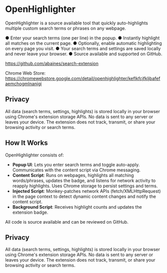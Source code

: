 
# OpenHighlighter

OpenHighlighter is a source available tool that quickly auto-highlights multiple custom search terms or phrases on any webpage.

● Enter your search terms (one per line) in the popup.
● Instantly highlight all matches on the current page.
● Optionally, enable automatic highlighting on every page you visit.
● Your search terms and settings are saved locally and never leave your browser.
● Source available and supported on GitHub.

https://github.com/abaines/search-extension

Chrome Web Store:
https://chromewebstore.google.com/detail/openhighlighter/keflkfcjfkljbafefaemchogmlnanjgi

## Privacy

All data (search terms, settings, highlights) is stored locally in your browser using Chrome's extension storage APIs. No data is sent to any server or leaves your device. The extension does not track, transmit, or share your browsing activity or search terms.

## How It Works

OpenHighlighter consists of:
- **Popup UI**: Lets you enter search terms and toggle auto-apply. Communicates with the content script via Chrome messaging.
- **Content Script**: Runs on webpages, highlights all matching words/phrases, updates the badge, and listens for network activity to reapply highlights. Uses Chrome storage to persist settings and terms.
- **Injected Script**: Monkey-patches network APIs (fetch/XMLHttpRequest) in the page context to detect dynamic content changes and notify the content script.
- **Background Script**: Receives highlight counts and updates the extension badge.

All code is source available and can be reviewed on GitHub.

## Privacy

All data (search terms, settings, highlights) is stored locally in your browser using Chrome's extension storage APIs. No data is sent to any server or leaves your device. The extension does not track, transmit, or share your browsing activity or search terms.
